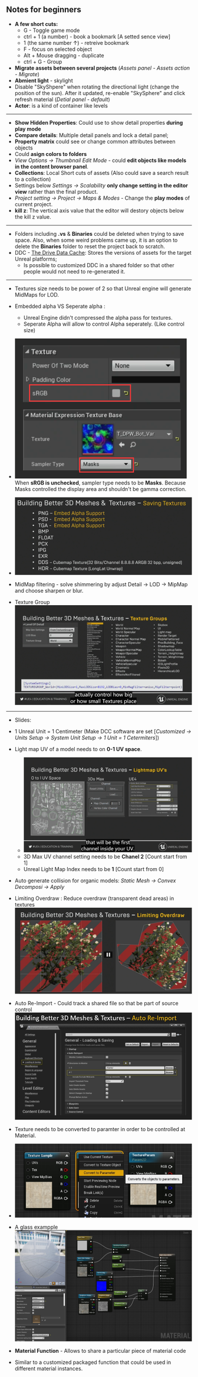 ## Notes for beginners

- **A few short cuts:**
  - G - Toggle game mode
  - ctrl + 1 (a number) - book a bookmark [A setted sence view]
  - 1 (the same number ↑) - retreive bookmark
  - F - focus on selected object
  - Alt + Mouse dragging - duplicate  
  - ctrl + G - Group
- **Migrate assets between several projects** (*Assets panel - Assets action - Migrate*)
- **Abmient light** - skylight
- Disable "SkyShpere" when rotating the directional light (change the position of the sun). After it updated, re-enable "SkySphere" and click refresh material (*Detial panel - default*)
- **Actor**: is a kind of container like levels 

***
- **Show Hidden Properties**: Could use to show detail properties **during play mode**
- **Compare details**: Multiple detail panels and lock a detail panel;
- **Property matrix** could see or change common attributes between objects
- Could **asign colors to folders**
- *View Options -> Thumbnail Edit Mode* - could **edit objects like models in the content browser panel**.
- **Collections**: Local Short cuts of assets (Also could save a search result to a collection)
- Settings below *Settings -> Scalability* **only change setting in the editor view** rather than the final product.
- *Project setting -> Project -> Maps & Modes* - Change the **play modes** of current project.
- **kill z**: The vertical axis value that the editor will destory objects below the kill z value.

***
- Folders including **.vs** & **Binaries** could be deleted when trying to save space. Also, when some weird problems came up, it is an option to delete the **Binaries** folder to reset the project back to scratch.
- DDC - [The Drive Data Cache](https://docs.unrealengine.com/en-US/ProductionPipelines/DerivedDataCache/index.html): Stores the versions of assets for the target Unreal platforms;
  - Is possible to customized DDC in a shared folder so that other people would not need to re-generated it.

***
- Textures size needs to be power of 2 so that Unreal engine will generate MidMaps for LOD.
- Embedded alpha VS Seperate alpha : 
  - Unreal Engine didn't compressed the alpha pass for textures. 
  - Seperate Alpha will allow to control Alpha seperately. (Like control size)
  
- ![](SRGBUnchecked.png) When **sRGB is unchecked**, sampler type needs to be **Masks**. Because Masks controlled the display area and shouldn't be gamma correction.
- ![](TextureFormats.jpg)
-  MidMap filtering - solve shimmering by adjust Detail -> LOD -> MipMap and choose sharpen or blur.
- Texture Group ![](TextureGroup.jpg) 

***
- Slides:[](Building%20Better%20Pipelines%20for%20Unreal%20Engine%204.pptx)
- 1 Unreal Unit = 1 Centimeter (Make DCC software are set [*Customized -> Units Setup -> System Unit Setup -> 1 Unit = 1 Cetermiters*])
- Light map UV of a model needs to on **0-1 UV space**.
  - ![](LightMapUV.png)  
  - 3D Max UV channel setting needs to be **Chanel 2** [Count start from 1]
  - Unreal Light Map Index needs to be **1** [Count start from 0]

- Auto generate collision for organic models: *Static Mesh -> Convex Decomposi -> Apply*
- Limiting Overdraw : Reduce overdraw (transparent dead areas) in textures ![](LimitingOverdraw.jpg)

- Auto Re-Import - Could track a shared file so that be part of source control ![](AutoRe-Import.jpg)

- Texture needs to be converted to paramter in order to be controlled at Material.
- ![](TextureParam.jpg)

- A glass exampple ![](AGlassExample.jpg)
- **Material Function** - Allows to share a particular piece of material code
- Similar to a customized packaged function that could be used in different material instances.